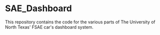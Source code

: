 # SAE_Dashboard
This repository contains the code for the various parts of The University of North Texas' FSAE car's dashboard system.
